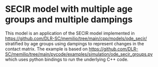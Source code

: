 # SECIR model with multiple age groups and multiple dampings

This model is an application of the SECIR model implemented in https://github.com/DLR-SC/memilio/tree/main/cpp/models/ode_secir/ stratified by age groups using dampings to represent  changes in the contact matrix.
The example is based on https://github.com/DLR-SC/memilio/tree/main/pycode/examples/simulation/ode_secir_groups.py which uses python bindings to run the underlying C++ code.
